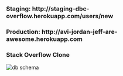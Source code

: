 <h3>Staging:  http://staging-dbc-overflow.herokuapp.com/users/new </h3>
<h3>Production: http://avi-jordan-jeff-are-awesome.herokuapp.com </h3>

<h3>Stack Overflow Clone</h3>
<img src="https://photos-5.dropbox.com/t/0/AAA8-Gx7KKXpW8CryeOttJm2iJCVIsbZzJA8ZfP0hlC7hQ/12/22698720/png/1024x768/3/1372266000/0/2/Screen%20Shot%202013-06-26%20at%2010.20.29%20AM.png/o20ZmCVUxNcVlZX70J0U7JrbvgQbcBifMEuEB68uVkA" alt="db schema" title="db schema" />
